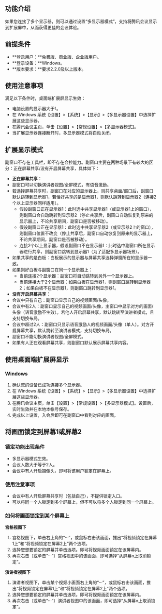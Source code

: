 ## 功能介绍
如果您连接了多个显示器，则可以通过设置“多显示器模式”，支持将腾讯会议显示到扩展屏中，从而获得更佳的会议体验。
## 前提条件
- **登录用户：**免费版、商业版、企业版用户。
- **登录设备：**Windows。
- **版本要求：**要求2.2.0及以上版本。

## 使用注意事项
满足以下条件时，桌面端扩展屏显示生效：
- 电脑设置的显示器大于1。
- 在 Windows 系统【设置】>【系统】>【显示】>【多显示器设置】中选择扩展这些显示器。
- 在腾讯会议主页，单击【设置】>【常规设置】>【多显示器模式】。
- 当扩展显示器连接断开时，多显示器模式将自动关闭。

## 扩展显示模式
副窗口不存在工具栏，即不存在会控能力。副窗口主要在两种场景下有较大的区分：正在屏幕共享/没有开启屏幕共享，具体如下：
- **正在屏幕共享：**
 - 副窗口可以切换演讲者视图/全屏模式，有语音激励。
 - 若选择屏幕共享时，副窗口在对应的显示器上，则共享桌面/窗口后，副窗口默认跳转到显示器1，若恰好共享的是显示器1，则默认跳转到显示器2（连接2个以上显示器同样适用）。
	 - 假设副窗口正在显示器1：此时选中共享显示器1（或显示器1上的窗口），则副窗口会自动跳转到显示器2（停止共享后，副窗口自动恢复到原来的显示器上，不论共享期间，副窗口是否被移动）。
	 - 假设副窗口正在显示器1：此时选中共享显示器2（或显示器2上的窗口），则副窗口位置不改变（停止共享后，副窗口自动恢复到原来的显示器上，不论共享期间，副窗口是否被移动）。
	 - 连接2个以上显示器，假设副窗口不在显示器1：此时选中副窗口所在显示器进行共享，则副窗口跳转到显示器1（为了适配多显示器场景）。
 - 如果共享的是白板：白板展示的显示器与屏幕共享选择弹窗所在的显示器一致。
 - 如果刚好白板与副窗口在同一个显示器上：
    - 当前连接2个显示器：副窗口将自动跳转到另外一个显示器上。
    - 当前连接大于2个显示器：如果白板在显示器1，则副窗口跳转到显示器2；如果白板不在显示器1，则副窗口跳转到显示器1。
- **没有开启屏幕共享：**
 - 会议中只有自己：副窗口显示自己的视频画面/头像。
 - 会议中有2人：副窗口显示自己的视频画面/头像，主窗口中显示对方的画面/头像（语音激励不生效）。若他人开启屏幕共享，默认跳转至演讲者模式，且支持切换布局。
 - 会议中超过2人：副窗口只显示语音激励人的视频画面/头像（单人）。对方开启屏幕共享，默认跳转至演讲者模式，支持切换布局。
 - 副窗口不能切换演讲者视图/全屏模式。
 - 如果有人正在观看屏幕共享，则副窗口默认展示屏幕共享内容。 

## 使用桌面端扩展屏显示
### Windows

1. 确认您的设备已成功连接多个显示器。
2. 在 Windows 系统【设置】>【系统】>【显示】>【多显示器设置】中选择扩展这些显示器。
3. 在腾讯会议主页，单击【设置】>【常规设置】>【多显示器模式】。设置后，实时生效并在本地本帐号保存。
4. 完成以上设置，入会后即可在副窗口中看到对应的画面。

## 将画面锁定到屏幕1或屏幕2
### 锁定功能出现条件
- 多显示器模式生效。
- 会议人数大于等于2人。
- 会议中有人开启摄像头，即可将该用户锁定在屏幕上。

### 使用注意事项
- 会议中有人开启屏幕共享时（包括自己），不提供锁定入口。
- 可以将同一个人锁定到多个屏幕上，但不可以将多个人锁定到同一个屏幕上。

### 如何将画面锁定到某个屏幕上
**宫格视图下**
1. 宫格视图下，单击右上角的“···”，或鼠标右击该画面，推出“将视频锁定在屏幕1上”和“将视频锁定在屏幕2上”两个选项。
2. 选择您想要锁定的屏幕并单击选项，即可将视频画面锁定在该屏幕内。
3. 再次右击（或单击“···”）宫格视图中的该画面，即可选择“从屏幕n上取消锁定”。

**演讲者视图下**
1. 演讲者视图下，单击某个视频小画面右上角的“···”，或鼠标右击该画面，推出“将视频锁定在屏幕1上”和“将视频锁定在屏幕2上”两个选项。
2. 选择您想要锁定的屏幕并单击选项，即可将视频画面锁定在该屏幕内。
3. 再次右击（或单击“···”）演讲者视图中的该画面，即可选择“从屏幕n上取消锁定”。
